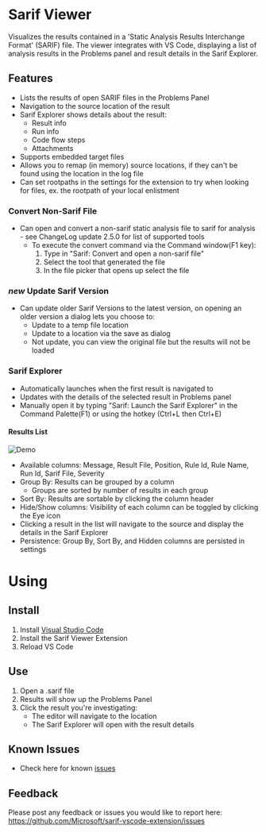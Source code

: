 # Sarif Viewer

Visualizes the results contained in a 'Static Analysis Results Interchange Format' (SARIF) file. The viewer integrates with VS Code, displaying a list of analysis results in the Problems panel and result details in the Sarif Explorer.

## **Features**
 * Lists the results of open SARIF files in the Problems Panel
 * Navigation to the source location of the result
 * Sarif Explorer shows details about the result:
    * Result info
    * Run info
    * Code flow steps
    * Attachments
 * Supports embedded target files
 * Allows you to remap (in memory) source locations, if they can't be found using the location in the log file
 * Can set rootpaths in the settings for the extension to try when looking for files, ex. the rootpath of your local enlistment

### Convert Non-Sarif File
 * Can open and convert a non-sarif static analysis file to sarif for analysis - see ChangeLog update 2.5.0 for list of supported tools
    * To execute the convert command via the Command window(F1 key):
        1. Type in "Sarif: Convert and open a non-sarif file"
        2. Select the tool that generated the file
        3. In the file picker that opens up select the file

### **_new_** Update Sarif Version
 * Can update older Sarif Versions to the latest version, on opening an older version a dialog lets you choose to:
    * Update to a temp file location
    * Update to a location via the save as dialog
    * Not update, you can view the original file but the results will not be loaded

### Sarif Explorer
 * Automatically launches when the first result is navigated to
 * Updates with the details of the selected result in Problems panel
 * Manually open it by typing "Sarif: Launch the Sarif Explorer" in the Command Palette(F1) or using the hotkey (Ctrl+L then Ctrl+E)

#### Results List
![Demo](/resources/readmeImages/ResultsList.gif?raw=true)
 * Available columns: Message, Result File, Position, Rule Id, Rule Name, Run Id, Sarif File, Severity
 * Group By: Results can be grouped by a column
    * Groups are sorted by number of results in each group
 * Sort By: Results are sortable by clicking the column header
 * Hide/Show columns: Visibility of each column can be toggled by clicking the Eye icon
 * Clicking a result in the list will navigate to the source and display the details in the Sarif Explorer
 * Persistence: Group By, Sort By, and Hidden columns are persisted in settings

# Using
## Install
1. Install [Visual Studio Code](https://code.visualstudio.com/)
2. Install the Sarif Viewer Extension
3. Reload VS Code

## Use
1. Open a .sarif file
2. Results will show up the Problems Panel
3. Click the result you're investigating:
    * The editor will navigate to the location
    * The Sarif Explorer will open with the result details

## Known Issues
 * Check here for known [issues](https://github.com/Microsoft/sarif-vscode-extension/issues)

## Feedback
Please post any feedback or issues you would like to report here: https://github.com/Microsoft/sarif-vscode-extension/issues
